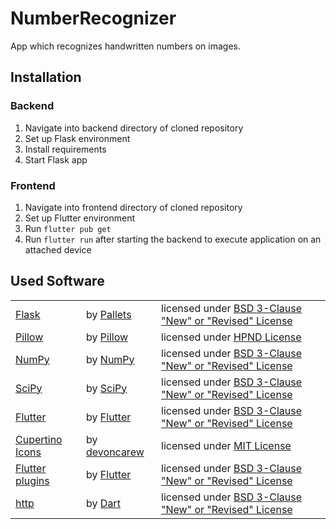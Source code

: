 # NumberRecognizer

App which recognizes handwritten numbers on images.

## Installation

### Backend

1. Navigate into backend directory of cloned repository
2. Set up Flask environment
3. Install requirements
4. Start Flask app

### Frontend

1. Navigate into frontend directory of cloned repository
2. Set up Flutter environment
3. Run `flutter pub get`
4. Run `flutter run` after starting the backend to execute application on an attached device

## Used Software

<table>
  <tr>
    <td><a href="https://github.com/pallets/flask">Flask</a></td>
    <td>by <a href="https://github.com/pallets">Pallets</a></td>
    <td>licensed under <a href="https://github.com/pallets/flask/blob/main/LICENSE.rst">BSD 3-Clause "New" or "Revised" License</a>
  </tr>
  <tr>
    <td><a href="https://github.com/python-pillow/Pillow">Pillow</a></td>
    <td>by <a href="https://github.com/python-pillow">Pillow</a></td>
    <td>licensed under <a href="https://github.com/python-pillow/Pillow/blob/main/LICENSE">HPND License</a>
  </tr>
  <tr>
    <td><a href="https://github.com/numpy/numpy">NumPy</a></td>
    <td>by <a href="https://github.com/numpy">NumPy</a></td>
    <td>licensed under <a href="https://github.com/numpy/numpy/blob/main/LICENSE.txt">BSD 3-Clause "New" or "Revised" License</a>
  </tr>
  <tr>
    <td><a href="https://github.com/scipy/scipy">SciPy</a></td>
    <td>by <a href="https://github.com/scipy">SciPy</a></td>
    <td>licensed under <a href="https://github.com/scipy/scipy/blob/main/LICENSE.txt">BSD 3-Clause "New" or "Revised" License</a>
  </tr>
  <tr>
    <td><a href="https://github.com/flutter/flutter">Flutter</a></td>
    <td>by <a href="https://github.com/flutter">Flutter</a></td>
    <td>licensed under <a href="https://github.com/flutter/flutter/blob/master/LICENSE">BSD 3-Clause "New" or "Revised" License</a>
  </tr>
  <tr>
    <td><a href="https://github.com/devoncarew/cupertino_icons">Cupertino Icons</a></td>
    <td>by <a href="https://github.com/devoncarew">devoncarew</a></td>
    <td>licensed under <a href="https://github.com/devoncarew/cupertino_icons/blob/master/LICENSE">MIT License</a>
  </tr>
  <tr>
    <td><a href="https://github.com/flutter/plugins">Flutter plugins</a></td>
    <td>by <a href="https://github.com/flutter">Flutter</a></td>
    <td>licensed under <a href="https://github.com/flutter/plugins/blob/main/LICENSE">BSD 3-Clause "New" or "Revised" License</a>
  </tr>
  <tr>
    <td><a href="https://github.com/dart-lang/http">http</a></td>
    <td>by <a href="https://github.com/dart-lang">Dart</a></td>
    <td>licensed under <a href="https://github.com/dart-lang/http/blob/master/LICENSE">BSD 3-Clause "New" or "Revised" License</a>
  </tr>
</table>
